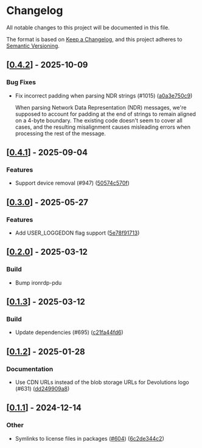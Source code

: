# Changelog

All notable changes to this project will be documented in this file.

The format is based on [Keep a Changelog](https://keepachangelog.com/en/1.0.0/),
and this project adheres to [Semantic Versioning](https://semver.org/spec/v2.0.0.html).


## [[0.4.2](https://github.com/Devolutions/IronRDP/compare/ironrdp-rdpdr-v0.4.1...ironrdp-rdpdr-v0.4.2)] - 2025-10-09

### <!-- 4 -->Bug Fixes

- Fix incorrect padding when parsing NDR strings (#1015) ([a0a3e750c9](https://github.com/Devolutions/IronRDP/commit/a0a3e750c9e4ee9c73b957fbcb26dbc59e57d07d)) 

  When parsing Network Data Representation (NDR) messages, we're supposed
  to account for padding at the end of strings to remain aligned on a
  4-byte boundary. The existing code doesn't seem to cover all cases, and
  the resulting misalignment causes misleading errors when processing the
  rest of the message.

## [[0.4.1](https://github.com/Devolutions/IronRDP/compare/ironrdp-rdpdr-v0.4.0...ironrdp-rdpdr-v0.4.1)] - 2025-09-04

### <!-- 1 -->Features

- Support device removal (#947) ([50574c570f](https://github.com/Devolutions/IronRDP/commit/50574c570f6e44d264153337e5f87a5313f190e6)) 

## [[0.3.0](https://github.com/Devolutions/IronRDP/compare/ironrdp-rdpdr-v0.2.0...ironrdp-rdpdr-v0.3.0)] - 2025-05-27

### <!-- 1 -->Features

- Add USER_LOGGEDON flag support ([5e78f91713](https://github.com/Devolutions/IronRDP/commit/5e78f917132a174bdd5d8711beb1744de1bd265a)) 


## [[0.2.0](https://github.com/Devolutions/IronRDP/compare/ironrdp-rdpdr-v0.1.3...ironrdp-rdpdr-v0.2.0)] - 2025-03-12

### <!-- 7 -->Build

- Bump ironrdp-pdu


## [[0.1.3](https://github.com/Devolutions/IronRDP/compare/ironrdp-rdpdr-v0.1.2...ironrdp-rdpdr-v0.1.3)] - 2025-03-12

### <!-- 7 -->Build

- Update dependencies (#695) ([c21fa44fd6](https://github.com/Devolutions/IronRDP/commit/c21fa44fd6f3c6a6b74788ff68e83133c1314caa)) 


## [[0.1.2](https://github.com/Devolutions/IronRDP/compare/ironrdp-rdpdr-v0.1.1...ironrdp-rdpdr-v0.1.2)] - 2025-01-28

### <!-- 6 -->Documentation

- Use CDN URLs instead of the blob storage URLs for Devolutions logo (#631) ([dd249909a8](https://github.com/Devolutions/IronRDP/commit/dd249909a894004d4f728d30b3a4aa77a0f8193b)) 



## [[0.1.1](https://github.com/Devolutions/IronRDP/compare/ironrdp-rdpdr-v0.1.0...ironrdp-rdpdr-v0.1.1)] - 2024-12-14

### Other

- Symlinks to license files in packages ([#604](https://github.com/Devolutions/IronRDP/pull/604)) ([6c2de344c2](https://github.com/Devolutions/IronRDP/commit/6c2de344c2dd93ce9621834e0497ed7c3bfaf91a)) 
